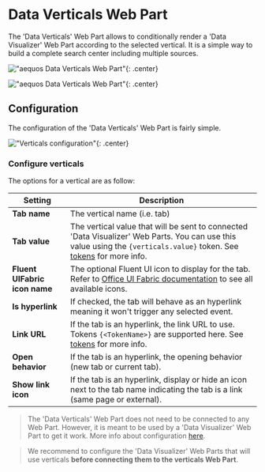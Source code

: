 # Data Verticals Web Part

The 'Data Verticals' Web Part allows to conditionally render a 'Data Visualizer' Web Part according to the selected vertical. It is a simple way to build a complete search center including multiple sources.

!["aequos Data Verticals Web Part"](../../assets/webparts/data_verticals/data_verticals_wp_picker.png){: .center}

!["aequos Data Verticals Web Part"](../../assets/webparts/data_verticals/data_verticals_wp_default.png){: .center} 

## Configuration

The configuration of the 'Data Verticals' Web Part is fairly simple.

!["Verticals configuration"](../../assets/webparts/data_verticals/configure_verticals.png){: .center} 

### Configure verticals

The options for a vertical are as follow:

| **Setting** | **Description** |
|------------|-----------------|
| **Tab name** | The vertical name (i.e. tab) 
| **Tab value** | The vertical value that will be sent to connected 'Data Visualizer' Web Parts. You can use this value using the `{verticals.value}` token. See [tokens](../data-visualizer/tokens.md) for more info.
| **Fluent UIFabric icon name** | The optional Fluent UI icon to display for the tab. Refer to [Office UI Fabric documentation](https://developer.microsoft.com/en-us/fluentui#/styles/web/icons) to see all available icons.
| **Is hyperlink** | If checked, the tab will behave as an hyperlink meaning it won't trigger any selected event.
| **Link URL** | If the tab is an hyperlink, the link URL to use. Tokens `{<TokenName>}` are supported here. See [tokens](../data-visualizer/tokens.md) for more info.
| **Open behavior** | If the tab is an hyperlink, the opening behavior (new tab or current tab).
| **Show link icon** |  If the tab is an hyperlink, display or hide an icon next to the tab name indicating the tab is a link (same page or external).

> The 'Data Verticals' Web Part does not need to be connected to any Web Part. However, it is meant to be used by a 'Data Visualizer' Web Part to get it work. More info about configuration [here](../data-visualizer/connections/index.md).

> We recommend to configure the 'Data Visualizer' Web Parts that will use verticals **before connecting them to the verticals Web Part**.
